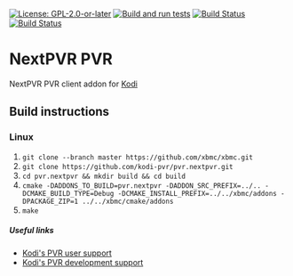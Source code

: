 [![License: GPL-2.0-or-later](https://img.shields.io/badge/License-GPL%20v2+-blue.svg)](LICENSE.md)
[![Build and run tests](https://github.com/kodi-pvr/pvr.nextpvr/actions/workflows/build.yml/badge.svg?branch=Piers)](https://github.com/kodi-pvr/pvr.nextpvr/actions/workflows/build.yml)
[![Build Status](https://dev.azure.com/teamkodi/kodi-pvr/_apis/build/status/kodi-pvr.pvr.nextpvr?branchName=Piers)](https://dev.azure.com/teamkodi/kodi-pvr/_build/latest?definitionId=64&branchName=Piers)
[![Build Status](https://jenkins.kodi.tv/view/Addons/job/kodi-pvr/job/pvr.nextpvr/job/Piers/badge/icon)](https://jenkins.kodi.tv/blue/organizations/jenkins/kodi-pvr%2Fpvr.nextpvr/branches/)

# NextPVR PVR
NextPVR PVR client addon for [Kodi](https://kodi.tv)

## Build instructions

### Linux

1. `git clone --branch master https://github.com/xbmc/xbmc.git`
2. `git clone https://github.com/kodi-pvr/pvr.nextpvr.git`
3. `cd pvr.nextpvr && mkdir build && cd build`
4. `cmake -DADDONS_TO_BUILD=pvr.nextpvr -DADDON_SRC_PREFIX=../.. -DCMAKE_BUILD_TYPE=Debug -DCMAKE_INSTALL_PREFIX=../../xbmc/addons -DPACKAGE_ZIP=1 ../../xbmc/cmake/addons`
5. `make`

##### Useful links

* [Kodi's PVR user support](https://forum.kodi.tv/forumdisplay.php?fid=167)
* [Kodi's PVR development support](https://forum.kodi.tv/forumdisplay.php?fid=136)
